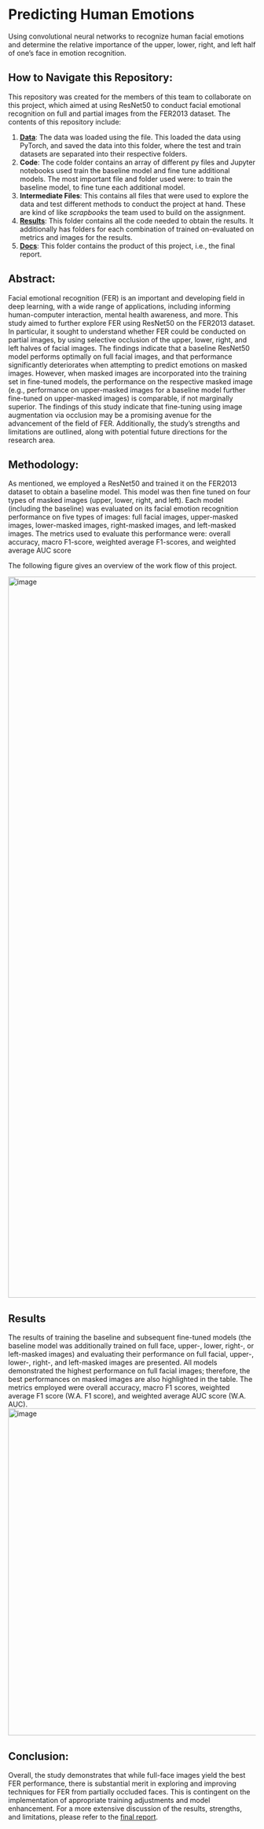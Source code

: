 # Predicting Human Emotions  
Using convolutional neural networks to recognize human facial emotions and determine the relative importance of the upper, lower, right, and left half of one’s face in emotion recognition.  

## How to Navigate this Repository: 
This repository was created for the members of this team to collaborate on this project, which aimed at using ResNet50 to conduct facial emotional recognition on full and partial images from the FER2013 dataset. The contents of this repository include:
1. [**Data**](https://github.com/AaryaDesai1/Facial_Emotion_Recognition/tree/main/00_data): The data was loaded using the []() file. This loaded the data using PyTorch, and saved the data into this folder, where the test and train datasets are separated into their respective folders.
2. **Code**: The code folder contains an array of different py files and Jupyter notebooks used train the baseline model and fine tune additional models. The most important file and folder used were: []() to train the baseline model, []() to fine tune each additional model.
3. **Intermediate Files**: This contains all files that were used to explore the data and test different methods to conduct the project at hand. These are kind of like *scrapbooks* the team used to build on the assignment.
4. [**Results**](https://github.com/AaryaDesai1/Facial_Emotion_Recognition/tree/main/03_results): This folder contains all the code needed to obtain the results. It additionally has folders for each combination of trained on-evaluated on metrics and images for the results.
5. [**Docs**](https://github.com/AaryaDesai1/Facial_Emotion_Recognition/tree/main/04_docs): This folder contains the product of this project, i.e., the final report. 


## Abstract:
Facial emotional recognition (FER) is an important and developing field in deep learning, with a wide range of applications, including informing human-computer interaction, mental health awareness, and more. This study aimed to further explore FER using ResNet50 on the FER2013 dataset. In particular, it sought to understand whether FER could be conducted on partial images, by using selective occlusion of the upper, lower, right, and left halves of facial images. The findings indicate that a baseline ResNet50 model performs optimally on full facial images, and that performance significantly deteriorates when attempting to predict emotions on masked images. However, when masked images are incorporated into the training set in fine-tuned models, the performance on the respective masked image (e.g., performance on upper-masked images for a baseline model further fine-tuned on upper-masked images) is comparable, if not marginally superior. The findings of this study indicate that fine-tuning using image augmentation via occlusion may be a promising avenue for the advancement of the field of FER. Additionally, the study’s strengths and limitations are outlined, along with potential future directions for the research area. 


## Methodology:
As mentioned, we employed a ResNet50 and trained it on the FER2013 dataset to obtain a baseline model. This model was then fine tuned on four types of masked images (upper, lower, right, and left). Each model (including the baseline) was evaluated on its facial emotion recognition performance on five types of images: full facial images, upper-masked images, lower-masked images, right-masked images, and left-masked images. The metrics used to evaluate this performance were: overall accuracy, macro F1-score, weighted average F1-scores, and weighted average AUC score

The following figure gives an overview of the work flow of this project. 

<img width="1466" alt="image" src="https://github.com/AaryaDesai1/Facial_Emotion_Recognition/assets/143753050/c5750b05-11f8-4f7d-93c8-8dc82fd4a1a0">

## Results
The results of training the baseline and subsequent fine-tuned models (the baseline model was additionally trained on full face, upper-, lower, right-, or left-masked images) and evaluating their performance on full facial, upper-, lower-, right-, and left-masked images are presented. All models demonstrated the highest performance on full facial images; therefore, the best performances on masked images are also highlighted in the table. The metrics employed were overall accuracy, macro F1 scores, weighted average F1 score (W.A. F1 score), and weighted average AUC score (W.A. AUC).
<img width="665" alt="image" src="https://github.com/AaryaDesai1/Facial_Emotion_Recognition/assets/143753050/51fcd9f1-8f52-4f75-aaad-c3c33dc07160">

## Conclusion: 
Overall, the study demonstrates that while full-face images yield the best FER performance, there is substantial merit in exploring and improving techniques for FER from partially occluded faces. This is contingent on the implementation of appropriate training adjustments and model enhancement. For a more extensive discussion of the results, strengths, and limitations, please refer to the [final report](). 





